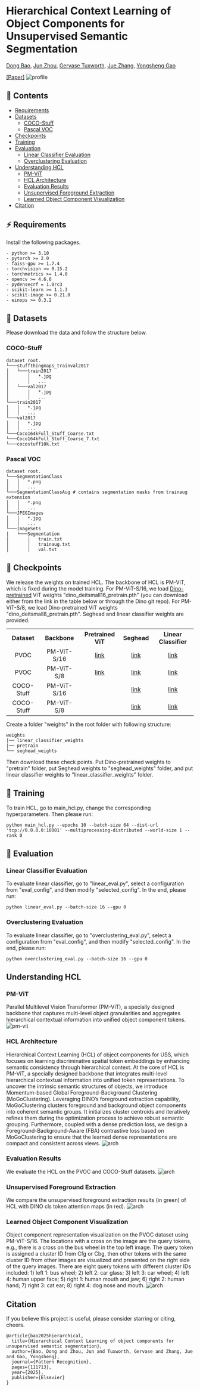 # Hierarchical Context Learning of Object Components for Unsupervised Semantic Segmentation
[Dong Bao](https://scholar.google.com/citations?user=ZRZYhssAAAAJ&hl=en&oi=ao),
[Jun Zhou](https://scholar.google.com/citations?user=6hOOxw0AAAAJ&hl=en&oi=ao),
[Gervase Tuxworth](https://scholar.google.com/citations?user=gKB12I4AAAAJ&hl=en),
[Jue Zhang](https://scholar.google.com/citations?user=K5sULxUAAAAJ&hl=en&oi=ao),
[Yongsheng Gao](https://scholar.google.com/citations?user=IqazXu4AAAAJ&hl=en)

[[Paper]](https://www.sciencedirect.com/science/article/pii/S0031320325003735/pdfft?md5=e66df299a16c22511c4226eb0f984d76&pid=1-s2.0-S0031320325003735-main.pdf)
![profile](/imgs/Figure_1.png)

## :book: Contents
<!--ts-->
   * [Requirements](#zap-requirements)
   * [Datasets](#dog-datasets)
      * [COCO-Stuff](#coco-stuff)
      * [Pascal VOC](#pascal-voc)
   * [Checkpoints](#bread-checkpoints)
   * [Training](#running-training)
   * [Evaluation](#koala-evaluation)
      * [Linear Classifier Evaluation](#linear-classifier-evaluation)
      * [Overclustering Evaluation](#overclustering-evaluation)
   * [Understanding HCL](#understanding-hcl)
      * [PM-ViT](#pm-vit)
      * [HCL Architecture](#hcl-architecture)
      * [Evaluation Results](#evaluation-results)
      * [Unsupervised Foreground Extraction](#unsupervised-foreground-extraction)
      * [Learned Object Component Visualization](#learned-object-component-visualization)
   * [Citation](#citation)
<!--te-->

## :zap: Requirements
Install the following packages.
```commandline
- python >= 3.10
- pytorch >= 2.0
- faiss-gpu >= 1.7.4
- torchvision >= 0.15.2
- torchmetrics >= 1.4.0
- opencv >= 4.6.0
- pydensecrf = 1.0rc3
- scikit-learn >= 1.1.3
- scikit-image >= 0.21.0
- einops >= 0.3.2
```

## :dog: Datasets
Please download the data and follow the structure below. 
### COCO-Stuff
```
dataset root.
└───stuffthingmaps_trainval2017
│   └───train2017
│       │   *.jpg
│       │   ...
│   └───val2017
│       │   *.jpg
│       │   ...
└───train2017
│   │   *.jpg
│   │   ...
└───val2017
│   │   *.jpg
│   │   ...
└───Coco164kFull_Stuff_Coarse.txt
└───Coco164kFull_Stuff_Coarse_7.txt
└───cocostuff10k.txt
```

### Pascal VOC
```
dataset root.
└───SegmentationClass
│   │   *.png
│   │   ...
└───SegmentationClassAug # contains segmentation masks from trainaug extension 
│   │   *.png
│   │   ...
└───JPEGImages
│   │   *.jpg
│   │   ...
└───ImageSets
|   └───Segmentation
│       │   train.txt
│       │   trainaug.txt
│       │   val.txt
```

## :bread: Checkpoints
We release the weights on trained HCL. The backbone of HCL is PM-ViT, which is fixed during the model training.
For PM-ViT-S/16, we load <a href="https://github.com/facebookresearch/dino?tab=readme-ov-file">Dino-pretrained</a> 
ViT weights "dino_deitsmall16_pretrain.pth" (you can download either from the link in the table below or through the Dino git repo).
For PM-ViT-S/8, we load Dino-pretrained ViT weights "dino_deitsmall8_pretrain.pth". Seghead and linear classifier weights are provided.

<table style="margin: auto">
  <tr>
    <th>Dataset</th>
    <th>Backbone</th>
    <th>Pretrained ViT</th>
    <th>Seghead</th>
    <th>Linear Classifier</th>
  </tr>
  <tr>
    <td align="center">PVOC</td>
    <td align="center">PM-ViT-S/16</td>
    <td align="center"><a href="https://drive.google.com/file/d/1qa8R59ksBTpzD6yA4zrV1pyazVY4A-g0/view?usp=sharing">link</a></td>
    <td align="center"><a href="https://drive.google.com/file/d/12hQ8uRFIKYzoVw_Un-hAWPj8CZrkedhh/view?usp=sharing">link</a></td>
    <td align="center"><a href="https://drive.google.com/file/d/14Va-uzVUWbjk8fDqNraOAfS9NtKzcaHg/view?usp=sharing">link</a></td>
  </tr>
  <tr>
    <td align="center">PVOC</td>
    <td align="center">PM-ViT-S/8</td>
    <td align="center"><a href="https://drive.google.com/file/d/12ULYfr7u3aa1RPElVLHE2fY0V1SCXBvW/view?usp=sharing">link</a></td>
    <td align="center"><a href="https://drive.google.com/file/d/1p5Brn2MzoyZVlH-T9dBL8K26LCCA0Rdf/view?usp=sharing">link</a></td>
    <td align="center"><a href="https://drive.google.com/file/d/1f6U9jmP7PkC8fJ4fQ6gKQc36xDCCnBS2/view?usp=sharing">link</a></td>
  </tr>
  <tr>
    <td align="center">COCO-Stuff</td>
    <td align="center">PM-ViT-S/16</td>
    <td align="center"></td>
    <td align="center"><a href="https://drive.google.com/file/d/1jdLVOB02mRf5iEE6mZit56_LeY6T_K6R/view?usp=sharing">link</a></td>
    <td align="center"><a href="https://drive.google.com/file/d/1rNloiIYBbAz84aaRT6jg5M28DTCgAzHM/view?usp=sharing">link</a></td>
  </tr>
  <tr>
    <td align="center">COCO-Stuff</td>
    <td align="center">PM-ViT-S/8</td>
    <td align="center"></td>
    <td align="center"><a href="https://drive.google.com/file/d/1nkuAacHXcUBEMZhLrTC5U2ulfhhl3TJn/view?usp=sharing">link</a></td>
    <td align="center"><a href="https://drive.google.com/file/d/1Nvvc2akwkOSXbatAC-Z6K-N30rzvRQfe/view?usp=sharing">link</a></td>
  </tr>
</table>

Create a folder "weights" in the root folder with following structure:
```
weights
|── linear_classifier_weights
|── pretrain
└── seghead_weights
```
Then download these check points. Put Dino-pretrained weights to "pretrain" folder, 
put Seghead weights to "seghead_weights" folder, and put linear classifier weights to "linear_classifier_weights" folder.


## :running: Training
To train HCL, go to main_hcl.py, change the corresponding hyperparameters.
Then please run:

```shell script
python main_hcl.py --epochs 10 --batch-size 64 --dist-url 'tcp://0.0.0.0:10001' --multiprocessing-distributed --world-size 1 --rank 0
```
## :koala: Evaluation
### Linear Classifier Evaluation
To evaluate linear classifier, go to "linear_eval.py", select a configuration from "eval_config", and then modify "selected_config". In the end, please run:
```shell script
python linear_eval.py --batch-size 16 --gpu 0
```

### Overclustering Evaluation
To evaluate linear classifier, go to "overclustering_eval.py", select a configuration from "eval_config", and then modify "selected_config". In the end, please run:
```shell script
python overclustering_eval.py --batch-size 16 --gpu 0
```

## Understanding HCL
### PM-ViT
Parallel Multilevel Vision Transformer (PM-ViT), a specially designed backbone that captures multi-level object granularities and aggregates hierarchical contextual information into unified object component tokens.
![pm-vit](/imgs/Figure_3.png)

### HCL Architecture
Hierarchical Context Learning (HCL) of object components for USS, which focuses on learning discriminative spatial token embeddings by enhancing semantic consistency 
through hierarchical context. At the core of HCL is PM-ViT, a specially designed backbone that integrates multi-level hierarchical contextual information into unified token 
representations. To uncover the intrinsic semantic structures of objects, we introduce Momentum-based Global Foreground-Background Clustering (MoGoClustering). Leveraging DINO’s
foreground extraction capability, MoGoClustering clusters foreground and background object components into coherent semantic groups. It initializes cluster centroids and iteratively 
refines them during the optimization process to achieve robust semantic grouping. Furthermore, coupled with a dense prediction loss, we design a Foreground-Background-Aware (FBA) 
contrastive loss based on MoGoClustering to ensure that the learned dense representations are compact and consistent across views.
![arch](/imgs/Figure_2.png)

### Evaluation Results
We evaluate the HCL on the PVOC and COCO-Stuff datasets.
![arch](/imgs/Figure_4.png)

### Unsupervised Foreground Extraction
We compare the unsupervised foreground extraction results (in green) of HCL with DINO cls token attention maps (in red). 
![arch](/imgs/fg.png)


### Learned Object Component Visualization
Object component representation visualization on the PVOC dataset using PM-ViT-S/16. The locations with a cross on the image are the query tokens, e.g., there is a cross on
the bus wheel in the top left image. The query token is assigned a cluster ID from Cfg or Cbg,
then other tokens with the same cluster ID from other images are visualized and presented
on the right side of the query images. There are eight query tokens with different cluster IDs
included: 1) left 1: bus wheel; 2) left 2: car glass; 3) left 3: car wheel; 4) left 4: human upper
face; 5) right 1: human mouth and jaw; 6) right 2: human hand; 7) right 3: cat ear; 8) right
4: dog nose and mouth.
![arch](/imgs/Figure_6.png)

## Citation
If you believe this project is useful, please consider starring or citing, cheers.
```commandline
@article{bao2025hierarchical,
  title={Hierarchical Context Learning of object components for unsupervised semantic segmentation},
  author={Bao, Dong and Zhou, Jun and Tuxworth, Gervase and Zhang, Jue and Gao, Yongsheng},
  journal={Pattern Recognition},
  pages={111713},
  year={2025},
  publisher={Elsevier}
}
```